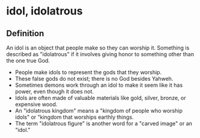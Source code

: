 # idol, idolatrous

## Definition

An idol is an object that people make so they can worship it. Something is described as "idolatrous" if it involves giving honor to something other than the one true God.

* People make idols to represent the gods that they worship.
* These false gods do not exist; there is no God besides Yahweh.
* Sometimes demons work through an idol to make it seem like it has power, even though it does not.
* Idols are often made of valuable materials like gold, silver, bronze, or expensive wood.
* An "idolatrous kingdom" means a "kingdom of people who worship idols" or "kingdom that worships earthly things.
* The term "idolatrous figure" is another word for a "carved image" or an "idol."